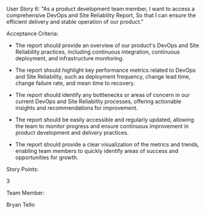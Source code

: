 User Story 6: "As a product development team member, I want to access a comprehensive DevOps and Site Reliability Report, So that I can ensure the efficient delivery and stable operation of our product."

Acceptance Criteria:

- The report should provide an overview of our product's DevOps and Site Reliability practices, including continuous integration, continuous deployment, and infrastructure monitoring.

- The report should highlight key performance metrics related to DevOps and Site Reliability, such as deployment frequency, change lead time, change failure rate, and mean time to recovery.

- The report should identify any bottlenecks or areas of concern in our current DevOps and Site Reliability processes, offering actionable insights and recommendations for improvement.

- The report should be easily accessible and regularly updated, allowing the team to monitor progress and ensure continuous improvement in product development and delivery practices.

- The report should provide a clear visualization of the metrics and trends, enabling team members to quickly identify areas of success and opportunities for growth.

Story Points:

3

Team Member:

Bryan Tello
